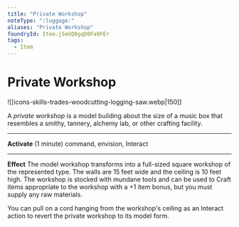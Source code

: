```yaml
---
title: "Private Workshop"
noteType: ":luggage:"
aliases: "Private Workshop"
foundryId: Item.j5eGQ0gqD0Fa9FEr
tags:
  - Item
---
```


# Private Workshop
![[icons-skills-trades-woodcutting-logging-saw.webp|150]]

A _private workshop_ is a model building about the size of a music box that resembles a smithy, tannery, alchemy lab, or other crafting facility.

* * *

**Activate** (1 minute) command, envision, Interact

* * *

**Effect** The model workshop transforms into a full-sized square workshop of the represented type. The walls are 15 feet wide and the ceiling is 10 feet high. The workshop is stocked with mundane tools and can be used to Craft items appropriate to the workshop with a +1 item bonus, but you must supply any raw materials.

You can pull on a cord hanging from the workshop's ceiling as an Interact action to revert the private workshop to its model form.

